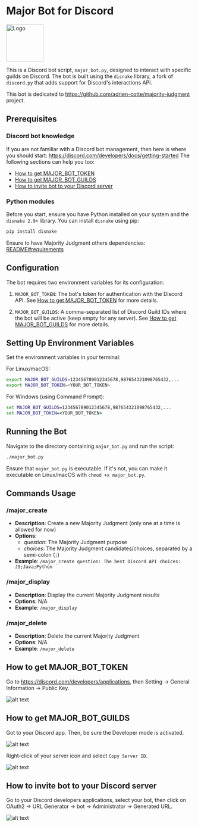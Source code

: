 # Major Bot for Discord

<img src="../img/logo.png" alt="Logo" width="100"/>

This is a Discord bot script, `major_bot.py`, designed to interact with specific guilds on 
Discord. The bot is built using the `disnake` library, a fork of `discord.py` that adds 
support for Discord's interactions API.

This bot is dedicated to https://github.com/adrien-cotte/majority-judgment project.

## Prerequisites

### Discord bot knowledge

If you are not familiar with a Discord bot management, then here is where you should start: https://discord.com/developers/docs/getting-started
The following sections can help you too:
- [How to get MAJOR_BOT_TOKEN](#how-to-get-major_bot_token)
- [How to get MAJOR_BOT_GUILDS](#how-to-get-major_bot_guilds)
- [How to invite bot to your Discord server](#how-to-invite-bot-to-your-discord-server)

### Python modules

Before you start, ensure you have Python installed on your system and the `disnake 2.9+`
library. You can install `disnake` using pip:

```bash
pip install disnake
```

Ensure to have Majority Judgment others dependencies: [README#requirements](../README.md#requirements)

## Configuration

The bot requires two environment variables for its configuration:

1. `MAJOR_BOT_TOKEN`: The bot's token for authentication with the Discord API. See [How to get MAJOR_BOT_TOKEN](#how-to-get-major_bot_token) for more details.

2. `MAJOR_BOT_GUILDS`: A comma-separated list of Discord Guild IDs where the bot will be 
active (keep empty for any server). See [How to get MAJOR_BOT_GUILDS](#how-to-get-major_bot_guilds) for more details.

## Setting Up Environment Variables

Set the environment variables in your terminal:

For Linux/macOS:

```bash
export MAJOR_BOT_GUILDS=123456789012345678,987654321098765432,...
export MAJOR_BOT_TOKEN=<YOUR_BOT_TOKEN>
```

For Windows (using Command Prompt):

```cmd
set MAJOR_BOT_GUILDS=123456789012345678,987654321098765432,...
set MAJOR_BOT_TOKEN=<YOUR_BOT_TOKEN>
```

## Running the Bot

Navigate to the directory containing `major_bot.py` and run the script:

```bash
./major_bot.py
```

Ensure that `major_bot.py` is executable. If it's not, you can make it executable on 
Linux/macOS with `chmod +x major_bot.py`.

## Commands Usage

### /major_create
- **Description**: Create a new Majority Judgment (only one at a time is allowed for now)
- **Options**:
  - *question*: The Majority Judgment purpose
  - *choices*: The Majority Judgment candidates/choices, separated by a semi-colon (`;`)
- **Example**: `/major_create question: The best Discord API choices: JS;Java;Python`

### /major_display
- **Description**: Display the current Majority Judgment results
- **Options**: N/A
- **Example**: `/major_display`

### /major_delete
- **Description**: Delete the current Majority Judgment
- **Options**: N/A
- **Example**: `/major_delete`

## How to get MAJOR_BOT_TOKEN

Go to https://discord.com/developers/applications, then Setting -> General Information -> Public Key.

![alt text](img/discord-bot_token_example.png)

## How to get MAJOR_BOT_GUILDS

Got to your Discord app.
Then, be sure the Developer mode is activated.

![alt text](img/discord-bot_dev_example.png)

Right-click of your server icon and select `Copy Server ID`.

![alt text](img/discord-bot_guild_id_example.png)

## How to invite bot to your Discord server

Go to your Discord developers applications, select your bot, then click on OAuth2 -> URL Generator -> bot -> Administrator -> Generated URL.

![alt text](img/discord-bot_url_example.png)